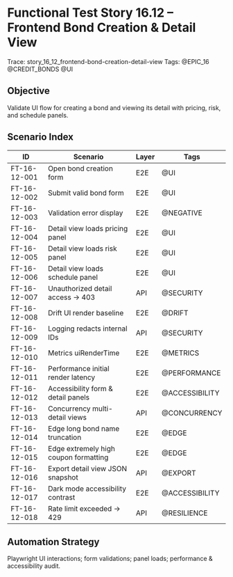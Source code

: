 # Functional Test Story 16.12 – Frontend Bond Creation & Detail View

Trace: story_16_12_frontend-bond-creation-detail-view
Tags: @EPIC_16 @CREDIT_BONDS @UI

## Objective
Validate UI flow for creating a bond and viewing its detail with pricing, risk, and schedule panels.

## Scenario Index
| ID | Scenario | Layer | Tags |
|----|----------|-------|------|
| FT-16-12-001 | Open bond creation form | E2E | @UI |
| FT-16-12-002 | Submit valid bond form | E2E | @UI |
| FT-16-12-003 | Validation error display | E2E | @NEGATIVE |
| FT-16-12-004 | Detail view loads pricing panel | E2E | @UI |
| FT-16-12-005 | Detail view loads risk panel | E2E | @UI |
| FT-16-12-006 | Detail view loads schedule panel | E2E | @UI |
| FT-16-12-007 | Unauthorized detail access -> 403 | API | @SECURITY |
| FT-16-12-008 | Drift UI render baseline | E2E | @DRIFT |
| FT-16-12-009 | Logging redacts internal IDs | API | @SECURITY |
| FT-16-12-010 | Metrics uiRenderTime | E2E | @METRICS |
| FT-16-12-011 | Performance initial render latency | E2E | @PERFORMANCE |
| FT-16-12-012 | Accessibility form & detail panels | E2E | @ACCESSIBILITY |
| FT-16-12-013 | Concurrency multi-detail views | API | @CONCURRENCY |
| FT-16-12-014 | Edge long bond name truncation | E2E | @EDGE |
| FT-16-12-015 | Edge extremely high coupon formatting | E2E | @EDGE |
| FT-16-12-016 | Export detail view JSON snapshot | API | @EXPORT |
| FT-16-12-017 | Dark mode accessibility contrast | E2E | @ACCESSIBILITY |
| FT-16-12-018 | Rate limit exceeded -> 429 | API | @RESILIENCE |

## Automation Strategy
Playwright UI interactions; form validations; panel loads; performance & accessibility audit.
